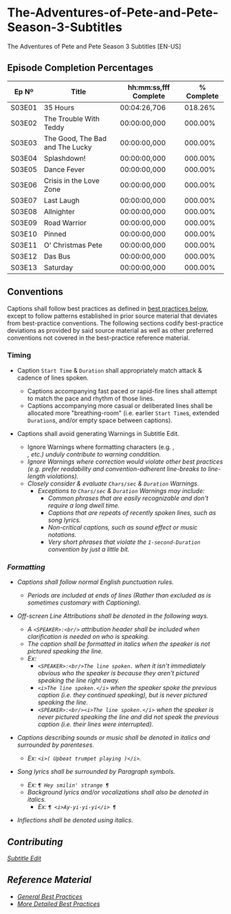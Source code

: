 # The-Adventures-of-Pete-and-Pete-Season-3-Subtitles
The Adventures of Pete and Pete Season 3 Subtitles [EN-US]

## Episode Completion Percentages
|  Ep Nº |              Title              | hh:mm:ss,fff Complete | % Complete |
|--------|---------------------------------|-----------------------|------------|
| S03E01 | 35 Hours                        | 00:04:26,706          | 018.26%    |
| S03E02 | The Trouble With Teddy          | 00:00:00,000          | 000.00%    |
| S03E03 | The Good, The Bad and The Lucky | 00:00:00,000          | 000.00%    |
| S03E04 | Splashdown!                     | 00:00:00,000          | 000.00%    |
| S03E05 | Dance Fever                     | 00:00:00,000          | 000.00%    |
| S03E06 | Crisis in the Love Zone         | 00:00:00,000          | 000.00%    |
| S03E07 | Last Laugh                      | 00:00:00,000          | 000.00%    |
| S03E08 | Allnighter                      | 00:00:00,000          | 000.00%    |
| S03E09 | Road Warrior                    | 00:00:00,000          | 000.00%    |
| S03E10 | Pinned                          | 00:00:00,000          | 000.00%    |
| S03E11 | O' Christmas Pete               | 00:00:00,000          | 000.00%    |
| S03E12 | Das Bus                         | 00:00:00,000          | 000.00%    |
| S03E13 | Saturday                        | 00:00:00,000          | 000.00%    |

## Conventions
Captions shall follow best practices as defined in [best practices below](#reference-material), except to follow patterns established in prior source material that deviates from best-practice conventions. The following sections codify best-practice deviations as provided by said source material as well as other preferred conventions not covered in the best-practice reference material.

### Timing
- Caption `Start Time` & `Duration` shall appropriately match attack & cadence of lines spoken.
  - Captions accompanying fast paced or rapid-fire lines shall attempt to match the pace and rhythm of those lines.
  - Captions accompanying more casual or deliberated lines shall be allocated more "breathing-room" (i.e. earlier `Start Time`s, extended `Duration`s, and/or empty space between captions).
 
- Captions shall avoid generating Warnings in Subtitle Edit.
  - Ignore Warnings where formatting characters (e.g. <i>, <br/>, etc.) unduly contribute to warning conddition.
  - Ignore Warnings where correction would violate other best practices (e.g. prefer readability and convention-adherent line-breaks to line-length violations).
  - Closely consider & evaluate `Chars/sec` & `Duration` Warnings.
    - Exceptions to `Chars/sec` & `Duration` Warnings may include:
      - Common phrases that are easily recognizable and don't require a long dwell time.
      - Captions that are repeats of recently spoken lines, such as song lyrics.
      - Non-critical captions, such as sound effect or music notations.
      - Very short phrases that violate the `1-second-Duration` convention by just a little bit.

### Formatting
- Captions shall follow normal English punctuation rules.
  - Periods are included at ends of lines (Rather than excluded as is sometimes customary with Captioning).
  
- Off-screen Line Attributions shall be denoted in the following ways.
  - A `<SPEAKER>:<br/>` attribution header shall be included when clarification is needed on who is speaking.
  - The caption shall be formatted in italics when the speaker is not pictured speaking the line.
  - Ex:
    - `<SPEAKER>:<br/>The line spoken.` when it isn't immediately obvious who the speaker is because they aren't pictured speaking the line right away.
    - `<i>The line spoken.</i>` when the speaker spoke the previous caption (i.e. they continued speaking), but is never pictured speaking the line.
    - `<SPEAKER>:<br/><i>The line spoken.</i>` when the speaker is never pictured speaking the line and did not speak the previous caption (i.e. their lines were interrupted).
 
- Captions describing sounds or music shall be denoted in italics and surrounded by parenteses.
  - Ex: `<i>( Upbeat trumpet playing )</i>`.
 
- Song lyrics shall be surrounded by Paragraph symbols.
  - Ex: `¶ Hey smilin' strange ¶`
  - Background lyrics and/or vocalizations shall also be denoted in italics.
    - Ex: `¶ <i>Ay-yi-yi-yi</i> ¶`

- Inflections shall be denoted using italics.

## Contributing
[Subtitle Edit](https://www.nikse.dk/subtitleedit)

## Reference Material
- [General Best Practices](https://engagemedia.org/help/best-practices-for-online-subtitling/)
- [More Detailed Best Practices](https://www.colorado.edu/digital-accessibility/captioning-service/captioning-quality#:~:text=When%20a%20speaker%20stutters%2C%20caption,halt%20or%20shift%20in%20speech.)
